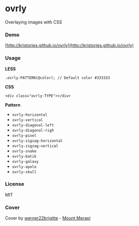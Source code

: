 # ovrly

Overlaying images with CSS

### Demo

[http://kristories.github.io/ovrly](http://kristories.github.io/ovrly)


### Usage

**LESS**

    .ovrly-PATTERN(@color); // Default color #333333
    
**CSS**

    <div class="ovrly-TYPE"></div>
    
**Pattern**

- `ovrly-horizontal`
- `ovrly-vertical`
- `ovrly-diagonal-left`
- `ovrly-diagonal-righ`
- `ovrly-pixel`
- `ovrly-zigzag-horizontal`
- `ovrly-zigzag-vertical`
- `ovrly-snake`
- `ovrly-batik`
- `ovrly-galaxy`
- `ovrly-apolo`
- `ovrly-skull`


### License

MIT

### Cover

Cover by [werner22brigitte](http://pixabay.com/en/users/werner22brigitte-5337/) - [Mount Merapi](http://pixabay.com/en/mount-merapi-volcano-indonesia-lava-113620/)